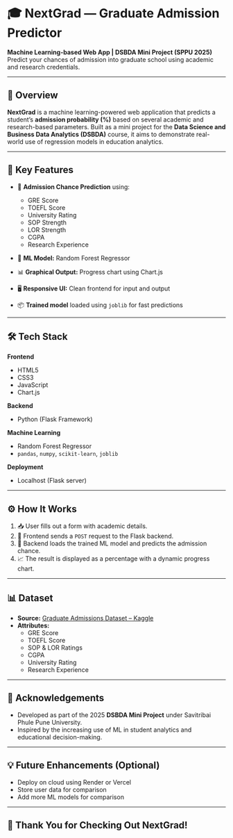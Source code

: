 # 🎓 NextGrad — Graduate Admission Predictor

**Machine Learning-based Web App | DSBDA Mini Project (SPPU 2025)**  
Predict your chances of admission into graduate school using academic and research credentials.

---

## 🚀 Overview

**NextGrad** is a machine learning-powered web application that predicts a student’s **admission probability (%)** based on several academic and research-based parameters. Built as a mini project for the **Data Science and Business Data Analytics (DSBDA)** course, it aims to demonstrate real-world use of regression models in education analytics.

---

## 📌 Key Features

- 🎯 **Admission Chance Prediction** using:
  - GRE Score
  - TOEFL Score
  - University Rating
  - SOP Strength
  - LOR Strength
  - CGPA
  - Research Experience

- 🌲 **ML Model:** Random Forest Regressor  
- 📊 **Graphical Output:** Progress chart using Chart.js  
- 🖥️ **Responsive UI:** Clean frontend for input and output  
- 📦 **Trained model** loaded using `joblib` for fast predictions  

---

## 🛠️ Tech Stack

**Frontend**  
- HTML5  
- CSS3  
- JavaScript  
- Chart.js  

**Backend**  
- Python (Flask Framework)

**Machine Learning**  
- Random Forest Regressor  
- `pandas`, `numpy`, `scikit-learn`, `joblib`

**Deployment**  
- Localhost (Flask server)

---

## ⚙️ How It Works

1. 📥 User fills out a form with academic details.
2. 📡 Frontend sends a `POST` request to the Flask backend.
3. 🧠 Backend loads the trained ML model and predicts the admission chance.
4. 📈 The result is displayed as a percentage with a dynamic progress chart.

---

## 📊 Dataset

- **Source:** [Graduate Admissions Dataset – Kaggle](https://www.kaggle.com/datasets/mohansacharya/graduate-admissions)  
- **Attributes:**  
  - GRE Score  
  - TOEFL Score  
  - SOP & LOR Ratings  
  - CGPA  
  - University Rating  
  - Research Experience  

---

## 🙌 Acknowledgements

- Developed as part of the 2025 **DSBDA Mini Project** under Savitribai Phule Pune University.
- Inspired by the increasing use of ML in student analytics and educational decision-making.

---

## 💡 Future Enhancements (Optional)

- Deploy on cloud using Render or Vercel  
- Store user data for comparison  
- Add more ML models for comparison  

---

## 🌟 Thank You for Checking Out **NextGrad!**


